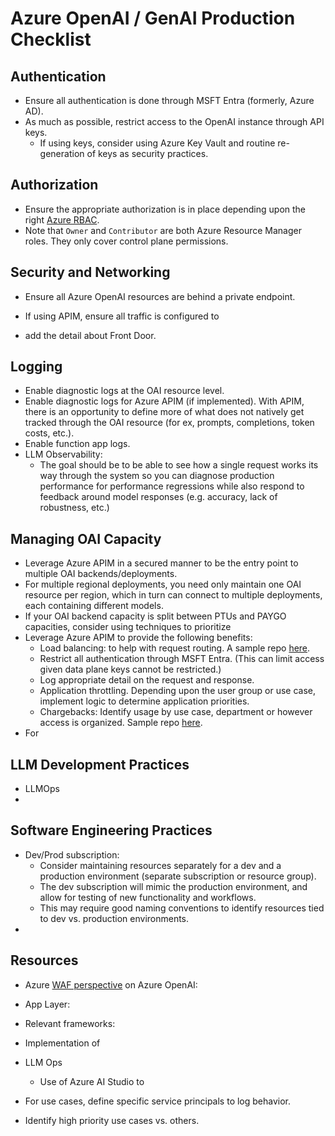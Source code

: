 # Azure OpenAI / GenAI Production Checklist

## Authentication
- Ensure all authentication is done through MSFT Entra (formerly, Azure AD).
- As much as possible, restrict access to the OpenAI instance through API keys.
  - If using keys, consider using Azure Key Vault and routine re-generation of keys as security practices.

## Authorization
- Ensure the appropriate authorization is in place depending upon the right [Azure RBAC](https://learn.microsoft.com/en-us/azure/ai-services/openai/how-to/role-based-access-control#summary).
- Note that `Owner` and `Contributor` are both Azure Resource Manager roles. They only cover control plane permissions.

## Security and Networking
- Ensure all Azure OpenAI resources are behind a private endpoint.
- If using APIM, ensure all traffic is configured to 
  
- add the detail about Front Door.


## Logging
- Enable diagnostic logs at the OAI resource level.
- Enable diagnostic logs for Azure APIM (if implemented). With APIM, there is an opportunity to define more of what does not
  natively get tracked through the OAI resource (for ex, prompts, completions, token costs, etc.).
- Enable function app logs.
- LLM Observability:
  - The goal should be to be able to see how a single request works its way through the system so you can diagnose production
    performance for performance regressions while also respond to feedback around model responses (e.g. accuracy, lack of
    robustness, etc.)

## Managing OAI Capacity
- Leverage Azure APIM in a secured manner to be the entry point to multiple OAI backends/deployments.
- For multiple regional deployments, you need only maintain one OAI resource per region, which in turn can connect to multiple
  deployments, each containing different models.
- If your OAI backend capacity is split between PTUs and PAYGO capacities, consider using techniques to prioritize 
- Leverage Azure APIM to provide the following benefits:
  - Load balancing: to help with request routing. A sample repo [here](https://github.com/Azure/aoai-apim).
  - Restrict all authentication through MSFT Entra. (This can limit access given data plane keys cannot be restricted.)
  - Log appropriate detail on the request and response.
  - Application throttling. Depending upon the user group or use case, implement logic to determine application priorities.
  - Chargebacks: Identify usage by use case, department or however access is organized. Sample repo [here](https://github.com/Azure-Samples/private-openai-with-apim-for-chargeback).
- For 

## LLM Development Practices
- LLMOps
- 


## Software Engineering Practices
- Dev/Prod subscription:
  - Consider maintaining resources separately for a dev and a production environment (separate subscription or resource group). 
  - The dev subscription will mimic the production environment, and allow for testing of new functionality and workflows.
  - This may require good naming conventions to identify resources tied to dev vs. production environments.
- 

## Resources
- Azure [WAF perspective](https://learn.microsoft.com/en-us/azure/well-architected/service-guides/azure-openai) on Azure OpenAI:

- App Layer: 
  
- Relevant frameworks:

- Implementation of 
- LLM Ops
  - Use of Azure AI Studio to 
    
- For use cases, define specific service principals to log behavior.
- Identify high priority use cases vs. others.

